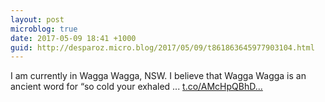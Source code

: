 ```yaml
---
layout: post
microblog: true
date: 2017-05-09 18:41 +1000
guid: http://desparoz.micro.blog/2017/05/09/t861863645977903104.html
---
```

I am currently in Wagga Wagga, NSW. I believe that Wagga Wagga is an ancient word for “so cold your exhaled ... [t.co/AMcHpQBhD...](https://t.co/AMcHpQBhD5)
